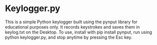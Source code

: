 # Keylogger.py
This is a simple Python keylogger built using the pynput library for educational purposes only. It records keystrokes and saves them in keylog.txt on the Desktop. To use, install with pip install pynput, run using python keylogger.py, and stop anytime by pressing the Esc key.

